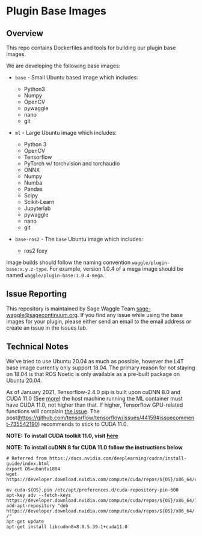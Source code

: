 # Plugin Base Images

## Overview

This repo contains Dockerfiles and tools for building our plugin base images.

We are developing the following base images:

* `base` - Small Ubuntu based image which includes:
  * Python3
  * Numpy
  * OpenCV
  * pywaggle
  * nano
  * git

* `ml` - Large Ubuntu image which includes:
  * Python 3
  * OpenCV
  * Tensorflow
  * PyTorch w/ torchvision and torchaudio
  * ONNX
  * Numpy
  * Numba
  * Pandas
  * Scipy
  * Scikit-Learn
  * Jupyterlab
  * pywaggle
  * nano
  * git

* `base-ros2` - The `base` Ubuntu image which includes:
  * ros2 foxy

Image builds should follow the naming convention `waggle/plugin-base:x.y.z-type`. For example, version 1.0.4 of a mega image should be named `waggle/plugin-base:1.0.4-mega`.

## Issue Reporting

This repository is maintained by Sage Waggle Team <sage-waggle@sagecontinuum.org>. If you find any issue while using the base images for your plugin, please either send an email to the email address or create an issue in the issues tab.

## Technical Notes

We've tried to use Ubuntu 20.04 as much as possible, however the L4T base image currently only support 18.04. The primary reason for not staying on 18.04 is that ROS Noetic is only available as a pre-built package on Ubuntu 20.04.

As of January 2021, Tensorflow-2.4.0 pip is built upon cuDNN 8.0 and CUDA 11.0 (See [more](https://www.tensorflow.org/install/source#gpu)) the host machine running the ML container must have CUDA 11.0, not higher than that. If higher, Tensorflow GPU-related functions will complain [the issue](https://github.com/tensorflow/tensorflow/issues/44159). The post(https://github.com/tensorflow/tensorflow/issues/44159#issuecomment-735542190) recommends to stick to CUDA 11.0.

__NOTE: To install CUDA toolkit 11.0, visit [here](https://developer.nvidia.com/cuda-11.0-download-archive?target_os=Linux&target_arch=x86_64&target_distro=Ubuntu&target_version=1804&target_type=runfilelocal)__

__NOTE: To install cuDNN 8 for CUDA 11.0 follow the instructions below__

```
# Referred from https://docs.nvidia.com/deeplearning/cudnn/install-guide/index.html
export OS=ubuntu1804
wget https://developer.download.nvidia.com/compute/cuda/repos/${OS}/x86_64/cuda-${OS}.pin 

mv cuda-${OS}.pin /etc/apt/preferences.d/cuda-repository-pin-600
apt-key adv --fetch-keys https://developer.download.nvidia.com/compute/cuda/repos/${OS}/x86_64/7fa2af80.pub
add-apt-repository "deb https://developer.download.nvidia.com/compute/cuda/repos/${OS}/x86_64/ /"
apt-get update
apt-get install libcudnn8=8.0.5.39-1+cuda11.0
```

